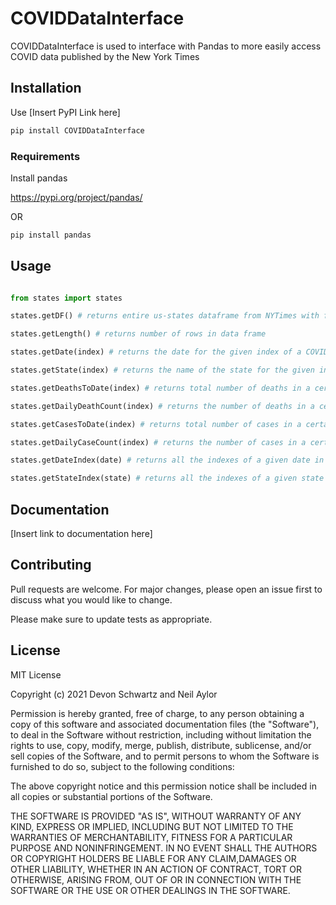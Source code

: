 # COVIDDataInterface
COVIDDataInterface is used to interface with Pandas to more easily access COVID data published by the New York Times


## Installation 

Use [Insert PyPI Link here]

``` bash
pip install COVIDDataInterface
```

### Requirements

Install pandas 

https://pypi.org/project/pandas/

OR

```bash 
pip install pandas 
```

## Usage
``` python 

from states import states

states.getDF() # returns entire us-states dataframe from NYTimes with five columns (exlcuding index): date, state, fips (ignore), cases, deaths

states.getLength() # returns number of rows in data frame

states.getDate(index) # returns the date for the given index of a COVID-19 data entry

states.getState(index) # returns the name of the state for the given index of a COVID-19 data entry 

states.getDeathsToDate(index) # returns total number of deaths in a certain state up to the given index of a COVID-19 data entry

states.getDailyDeathCount(index) # returns the number of deaths in a certain state that happen in a single day for a given COVID-19 data entry

states.getCasesToDate(index) # returns total number of cases in a certain state up to the given index of a COVID-19 data entry

states.getDailyCaseCount(index) # returns the number of cases in a certain state that happen in a single day for a given COVID-19 data entry

states.getDateIndex(date) # returns all the indexes of a given date in the dataframe in a list

states.getStateIndex(state) # returns all the indexes of a given state in the dataframe in a list


```

## Documentation


[Insert link to documentation here]


## Contributing
Pull requests are welcome. For major changes, please open an issue first to discuss what you would like to change.

Please make sure to update tests as appropriate.

## License
MIT License

Copyright (c) 2021 Devon Schwartz and Neil Aylor

Permission is hereby granted, free of charge, to any person obtaining a copy
of this software and associated documentation files (the "Software"), to deal
in the Software without restriction, including without limitation the rights
to use, copy, modify, merge, publish, distribute, sublicense, and/or sell
copies of the Software, and to permit persons to whom the Software is
furnished to do so, subject to the following conditions:

The above copyright notice and this permission notice shall be included in all
copies or substantial portions of the Software.

THE SOFTWARE IS PROVIDED "AS IS", WITHOUT WARRANTY OF ANY KIND, EXPRESS OR
IMPLIED, INCLUDING BUT NOT LIMITED TO THE WARRANTIES OF MERCHANTABILITY,
FITNESS FOR A PARTICULAR PURPOSE AND NONINFRINGEMENT. IN NO EVENT SHALL THE
AUTHORS OR COPYRIGHT HOLDERS BE LIABLE FOR ANY CLAIM,DAMAGES OR OTHER
LIABILITY, WHETHER IN AN ACTION OF CONTRACT, TORT OR OTHERWISE, ARISING FROM,
OUT OF OR IN CONNECTION WITH THE SOFTWARE OR THE USE OR OTHER DEALINGS IN THE
SOFTWARE.




